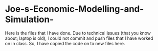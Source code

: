 # Joe-s-Economic-Modelling-and-Simulation-
Here is the files that I have done. Due to technical issues (that you know about; laptop is old), I could not commit and push files that I have worked on in class. So, I have copied the code on to new files here. 
